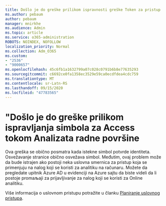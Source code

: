 ```yaml
---
title: Došlo je do greške prilikom ispravnosti greške Token za pristup tokom analitike radne površine na sajtu
ms.author: pebaum
author: pebaum
manager: mnirkhe
ms.audience: Admin
ms.topic: article
ms.service: o365-administration
ROBOTS: NOINDEX, NOFOLLOW
localization_priority: Normal
ms.collection: Adm_O365
ms.custom:
- "2536"
- "9000657"
ms.openlocfilehash: 45c6fb1a1632799a07c028c0791b6b8e77635293
ms.sourcegitcommit: c6692ce0fa1358ec3529e59ca0ecdfdea4cdc759
ms.translationtype: MT
ms.contentlocale: sr-Latn-RS
ms.lasthandoff: 09/15/2020
ms.locfileid: "47783565"
---
```

# <a name="there-was-an-error-validating-access-token-error-during-desktop-analytics-onboarding"></a>"Došlo je do greške prilikom ispravljanja simbola za Access tokom Analizata radne površine

Ova greška se obično posmatra kada istekne simbol potvrde identiteta. Osvežavanje stranice obično osvežava simbol. Međutim, ovaj problem može da bude istrajen ako postoji neka uslovna smernica za pristup koja se primenjuju na nalog koji se koristi za analitiku na računaru. Možete da pregledate upitnik Azure AD u evidenciji na Azure sajtu da biste videli da li postoje promaљaji za prijavljivanje za nalog koji se koristi za Online analitiku.

Više informacija o uslovnom pristupu potražite u članku [Planiranje uslovnog pristupa](https://docs.microsoft.com/azure/active-directory/conditional-access/plan-conditional-access).